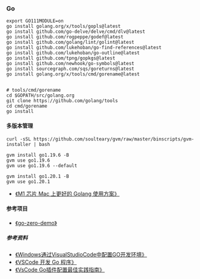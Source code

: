 ### Go

```shell
export GO111MODULE=on
go install golang.org/x/tools/gopls@latest
go install github.com/go-delve/delve/cmd/dlv@latest
go install github.com/rogpeppe/godef@latest
go install github.com/golang/lint/golint@latest
go install github.com/lukehoban/go-find-references@latest
go install github.com/lukehoban/go-outline@latest
go install github.com/tpng/gopkgs@latest
go install github.com/newhook/go-symbols@latest
go install sourcegraph.com/sqs/goreturns@latest
go install golang.org/x/tools/cmd/gorename@latest


# tools/cmd/gorename
cd $GOPATH/src/golang.org
git clone https://github.com/golang/tools
cd cmd/gorename
go install
```

#### 多版本管理
```shell
curl -sSL https://github.com/soulteary/gvm/raw/master/binscripts/gvm-installer | bash

gvm install go1.19.6 -B
gvm use go1.19.6
gvm use go1.19.6 --default

gvm install go1.20.1 -B
gvm use go1.20.1
```
+ [《M1 芯片 Mac 上更好的 Golang 使用方案》](https://segmentfault.com/a/1190000041899585)

#### 参考项目
+ [《go-zero-demo》](https://github.com/feixiao/go-zero-demo.git)



##### 参考资料
+ [《Windows通过VisualStudioCode中配置GO开发环境》](https://www.cnblogs.com/it-tsz/p/9021752.html)
+ [《VSCode 开发 Go 程序》](https://www.toutiao.com/i6870497110341452300/?tt_from=weixin&utm_campaign=client_share&wxshare_count=1&timestamp=1599706426&app=news_article&utm_source=weixin&utm_medium=toutiao_ios&use_new_style=1&req_id=202009101053460101310990270200F1B7&group_id=6870497110341452300)
+ [《VsCode Go插件配置最佳实践指南》](https://zhuanlan.zhihu.com/p/320343679)